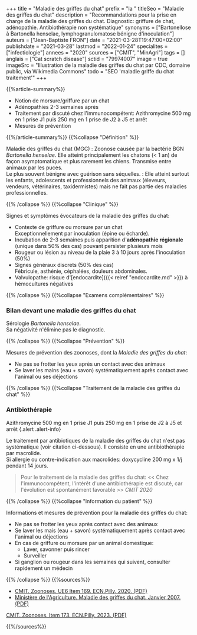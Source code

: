 +++
title = "Maladie des griffes du chat"
prefix = "la "
titleSeo = "Maladie des griffes du chat"
description = "Recommandations pour la prise en charge de la maladie des griffes du chat. Diagnostic: griffure de chat, adénopathie. Antibiothérapie non systématique"
synonyms = ["Bartonellose à Bartonella henselae, lymphogranulomatose bénigne d'inoculation"]
auteurs = ["Jean-Baptiste FRON"]
date = "2021-03-28T19:47:00+02:00"
publishdate = "2021-03-28"
lastmod = "2022-01-24"
specialites = ["infectiologie"]
annees = "2020"
sources = ["CMIT", "MinAgri"]
tags = []
anglais = ["Cat scratch disease"]
sctid = "79974007"
image = true
imageSrc = "Illustration de la maladie des griffes du chat par CDC, domaine public, via Wikimedia Commons"
todo = "SEO 'maladie griffe du chat traitement'"
+++

{{%article-summary%}}

- Notion de morsure/griffure par un chat
- Adénopathies 2-3 semaines après
- Traitement par discuté chez l'immunocompétent: Azithromycine 500 mg en 1 prise J1 puis 250 mg en 1 prise de J2 à J5 et arrêt
- Mesures de prévention

{{%/article-summary%}}
{{%collapse "Définition" %}}

Maladie des griffes du chat (MGC)
: Zoonose causée par la bactérie BGN *Bartonella henselae*. Elle atteint principalement les chatons (< 1 an) de façon asymptomatique et plus rarement les chiens. Transmise entre animaux par les puces.  
Le plus souvent bénigne avec guérison sans séquelles.
: Elle atteint surtout les enfants, adolescents et professionnels des animaux (éleveurs, vendeurs, vétérinaires, taxidermistes) mais ne fait pas partie des maladies professionnelles.

{{% /collapse %}}
{{%collapse "Clinique" %}}

Signes et symptômes évocateurs de la maladie des griffes du chat:

- Contexte de griffure ou morsure par un chat  
  Exceptionnellement par inoculation (épine ou écharde).
- Incubation de 2-3 semaines puis apparition d'**adénopathie régionale** (unique dans 50% des cas) pouvant persister plusieurs mois
- Rougeur ou lésion au niveau de la plaie 3 à 10 jours après l'inoculation (50%)
- Signes généraux discrets (50% des cas)  
  Fébricule, asthénie, céphalées, douleurs abdominales.
- Valvulopathe: risque d'[endocardite]({{< relref "endocardite.md" >}}) à hémocultures négatives

{{% /collapse %}}
{{%collapse "Examens complémentaires" %}}

### Bilan devant une maladie des griffes du chat

Sérologie *Bartonella henselae*.  
Sa négativité n'élimine pas le diagnostic.

{{% /collapse %}}
{{%collapse "Prévention" %}}

Mesures de prévention des zoonoses, dont la *Maladie des griffes du chat*:

- Ne pas se frotter les yeux après un contact avec des animaux
- Se laver les mains (eau + savon) systématiquement après contact avec l'animal ou ses déjections

{{% /collapse %}}
{{%collapse "Traitement de la maladie des griffes du chat" %}}

### Antibiothérapie

Azithromycine 500 mg en 1 prise J1 puis 250 mg en 1 prise de J2 à J5 et arrêt
{.alert .alert-info}

Le traitement par antibiotiques de la maladie des griffes du chat n'est pas systématique (voir citation ci-dessous). Il consiste en une antibiothérapie par macrolide.  
Si allergie ou contre-indication aux macrolides: doxycycline 200 mg x 1/j pendant 14 jours.

> Pour le traitement de la maladie des griffes du chat: << Chez l'immunocompétent, l'intérêt d'une antibiothérapie est discuté, car l'évolution est spontanément favorable >> *CMIT 2020*

{{% /collapse %}}
{{%collapse "Information du patient" %}}

Informations et mesures de prévention pour la maladie des griffes du chat:

- Ne pas se frotter les yeux après contact avec des animaux
- Se laver les mais (eau + savon) systématiquement après contact avec l'animal ou déjections
- En cas de griffure ou morsure par un animal domestique:
  - Laver, savonner puis rincer
  - Surveiller
- Si ganglion ou rougeur dans les semaines qui suivent, consulter rapidement un médecin

{{% /collapse %}}
{{%sources%}}

- [CMIT. Zoonoses. UE6 Item 169. ECN.Pilly. 2020. (PDF)](https://www.infectiologie.com/UserFiles/File/formation/ecn-pilly-2020/ecn-2020-ue6-169-nb.pdf)
- [Ministère de l'Agriculture. Maladie des griffes du chat. Janvier 2007. (PDF)](https://agriculture.gouv.fr/telecharger/118893)

[CMIT. Zoonoses. Item 173. ECN.Pilly. 2023. (PDF)](https://www.infectiologie.com/UserFiles/File/pilly-etudiant/ecn-2020-173-web.pdf)

{{%/sources%}}
